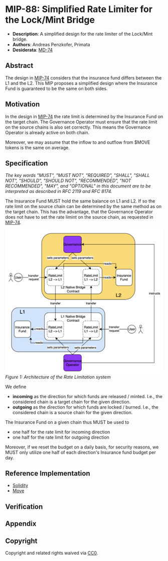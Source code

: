 # MIP-88: Simplified Rate Limiter for the Lock/Mint Bridge

- **Description**: A simplified design for the rate limiter of the Lock/Mint bridge.
- **Authors**: Andreas Penzkofer, Primata
- **Desiderata**: [MD-74](https://github.com/movementlabsxyz/MIP/pull/74/files/MD/md-74/README.md)

## Abstract

The design in [MIP-74](https://github.com/movementlabsxyz/MIP/pull/74) considers that the insurance fund differs between the L1 and the L2. This MIP proposes a simplified design where the Insurance Fund is guaranteed to be the same on both sides.

## Motivation

In the design in [MIP-74](https://github.com/movementlabsxyz/MIP/pull/74) the rate limit is determined by the Insurance Fund on the target chain. The Governance Operator must ensure that the rate limit on the source chains is also set correctly. This means the Governance Operator is already active on both chain.

Moreover, we may assume that the inflow to and outflow from \$MOVE tokens is the same on average.

## Specification

_The key words "MUST", "MUST NOT", "REQUIRED", "SHALL", "SHALL NOT", "SHOULD", "SHOULD NOT", "RECOMMENDED", "NOT RECOMMENDED", "MAY", and "OPTIONAL" in this document are to be interpreted as described in RFC 2119 and RFC 8174._

The Insurance Fund MUST hold the same balance on L1 and L2. If so the rate limit on the source chain can be determined by the same method as on the target chain. This has the advantage, that the Governance Operator does not have to set the rate limint on the source chain, as requested in [MIP-74](https://github.com/movementlabsxyz/MIP/pull/74).

![alt text](overview.png)
_Figure 1: Architecture of the Rate Limitation system_

We define

- **incoming** as the direction for which funds are released / minted. I.e., the considered chain is a target chain for the given direction.
- **outgoing** as the direction for which funds are locked / burned. I.e., the considered chain is a source chain for the given direction.

The Insurance Fund on a given chain thus MUST be used to

- one half for the rate limit for incoming direction
- one half for the rate limit for outgoing direction

Moreover, if we reset the budget on a daily basis, for security reasons, we MUST only utilize one half of each direction's Insurance fund budget per day.

## Reference Implementation

- [Solidity](https://github.com/movementlabsxyz/movement/pull/992)
- [Move](https://github.com/movementlabsxyz/aptos-core/pull/113)

## Verification

## Appendix

## Copyright

Copyright and related rights waived via [CC0](../LICENSE.md).
